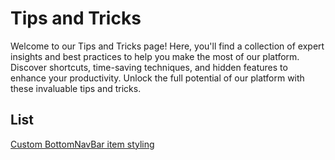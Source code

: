 # Tips and Tricks

Welcome to our Tips and Tricks page! Here, you'll find a collection of expert insights and best practices to help you make the most of our platform. Discover shortcuts, time-saving techniques, and hidden features to enhance your productivity. Unlock the full potential of our platform with these invaluable tips and tricks.

## List

[Custom BottomNavBar item styling](/tips-and-tricks/custom-navbar-items.md)
